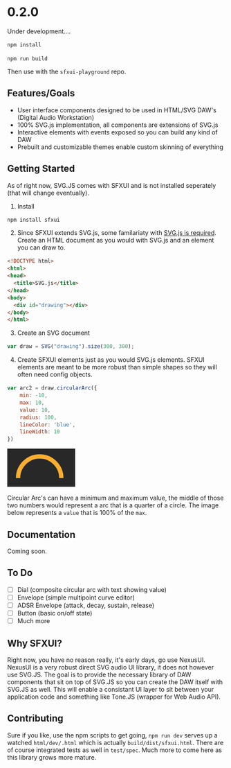 # 0.2.0

Under development....

    npm install

    npm run build

Then use with the `sfxui-playground` repo.

## Features/Goals

- User interface components designed to be used in HTML/SVG DAW's (Digital Audio Workstation)
- 100% SVG.js implementation, all components are extensions of SVG.js
- Interactive elements with events exposed so you can build any kind of DAW
- Prebuilt and customizable themes enable custom skinning of everything

## Getting Started

As of right now, SVG.JS comes with SFXUI and is not installed seperately (that will change eventually).

1. Install

```javascript
npm install sfxui
```

2. Since SFXUI extends SVG.js, some familariaty with [SVG.js is required](https://svgdotjs.github.io/docs/3.0/). Create an HTML document as you would with SVG.js and an element you can draw to.

```HTML
<!DOCTYPE html>
<html>
<head>
  <title>SVG.js</title>
</head>
<body>
  <div id="drawing"></div>
</body>
</html>
```

3. Create an SVG document

```javascript
var draw = SVG("drawing").size(300, 300);
```

4. Create SFXUI elements just as you would SVG.js elements. SFXUI elements are meant to be more robust than simple shapes so they will often need config objects.

```JavaScript
var arc2 = draw.circularArc({
    min: -10,
    max: 10,
    value: 10,
    radius: 100,
    lineColor: 'blue',
    lineWidth: 10
})
```

![CircularArc](docs/circulararc-full.png?raw=true "Title")

Circular Arc's can have a minimum and maximum value, the middle of those two numbers would represent a arc that is a quarter of a circle.  The image below represents a `value` that is 100% of the `max`.


## Documentation
Coming soon.

## To Do

- [ ] Dial (composite circular arc with text showing value)
- [ ] Envelope (simple multipoint curve editor)
- [ ] ADSR Envelope (attack, decay, sustain, release)
- [ ] Button (basic on/off state)
- [ ] Much more

## Why SFXUI?

Right now, you have no reason really, it's early days, go use NexusUI. NexusUI is a very robust direct SVG audio UI library, it does not however use SVG.JS. The goal is to provide the necessary library of DAW components that sit on top of SVG.JS so you can create the DAW itself with SVG.JS as well. This will enable a consistant UI layer to sit between your application code and something like Tone.JS (wrapper for Web Audio API).

## Contributing

Sure if you like, use the npm scripts to get going, `npm run dev` serves up a watched `html/dev/.html` which is actually `build/dist/sfxui.html`. There are of course integrated tests as well in `test/spec`. Much more to come here as this library grows more mature.
